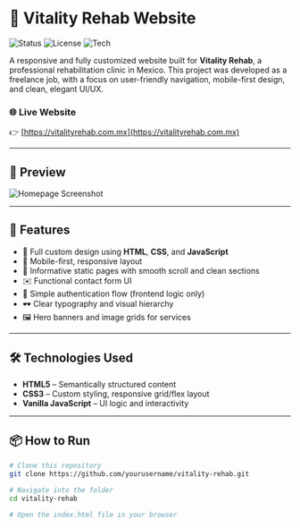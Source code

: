 # 💪 Vitality Rehab Website

![Status](https://img.shields.io/badge/Status-Completed-brightgreen) ![License](https://img.shields.io/badge/License-MIT-blue) ![Tech](https://img.shields.io/badge/Built%20with-HTML%2C%20CSS%2C%20JS-orange)

A responsive and fully customized website built for **Vitality Rehab**, a professional rehabilitation clinic in Mexico. This project was developed as a freelance job, with a focus on user-friendly navigation, mobile-first design, and clean, elegant UI/UX.

### 🌐 Live Website
👉 [https://vitalityrehab.com.mx](https://vitalityrehab.com.mx)

---

## 📸 Preview

![Homepage Screenshot](https://vitalityrehab.com.mx/wp-content/uploads/2023/09/Portada-Vitality.jpg)

---

## 🚀 Features

- 🧠 Full custom design using **HTML**, **CSS**, and **JavaScript**
- 📱 Mobile-first, responsive layout
- 📄 Informative static pages with smooth scroll and clean sections
- ✉️ Functional contact form UI
- 🔐 Simple authentication flow (frontend logic only)
- 🕶️ Clear typography and visual hierarchy
- 🖼️ Hero banners and image grids for services

---

## 🛠️ Technologies Used

- **HTML5** – Semantically structured content  
- **CSS3** – Custom styling, responsive grid/flex layout  
- **Vanilla JavaScript** – UI logic and interactivity  

---

## 📦 How to Run

```bash
# Clone this repository
git clone https://github.com/yourusername/vitality-rehab.git

# Navigate into the folder
cd vitality-rehab

# Open the index.html file in your browser
